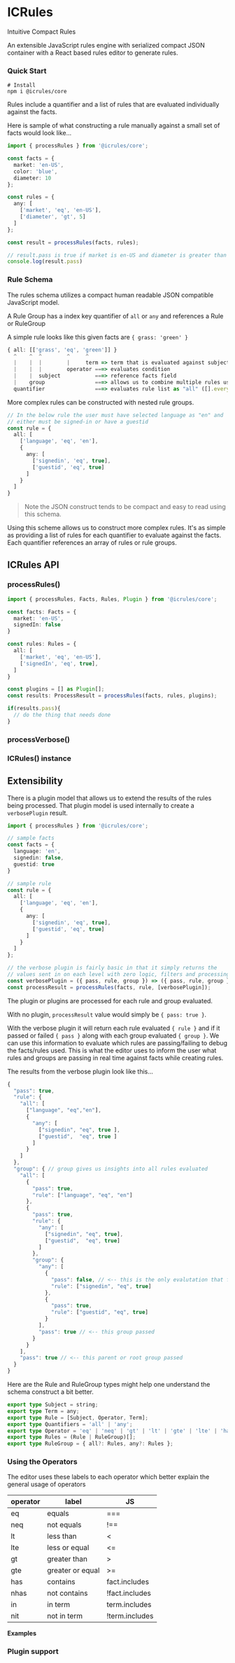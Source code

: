 # ICRules

Intuitive Compact Rules

An extensible JavaScript rules engine with serialized compact JSON container with a React based rules editor to generate rules.

### Quick Start

```shell
# Install
npm i @icrules/core
```

Rules include a quantifier and a list of rules that are evaluated individually against the facts. 

Here is sample of what constructing a rule manually against a small set of facts would look like...
```TypeScript
import { processRules } from '@icrules/core';

const facts = { 
  market: 'en-US', 
  color: 'blue', 
  diameter: 10 
};

const rules = { 
  any: [
    ['market', 'eq', 'en-US'], 
    ['diameter', 'gt', 5]
  ] 
};

const result = processRules(facts, rules);

// result.pass is true if market is en-US and diameter is greater than 5
console.log(result.pass) 
```

### Rule Schema

The rules schema utilizes a compact human readable JSON compatible JavaScript model.

A Rule Group has a index key quantifier of `all` or `any` and references a Rule or RuleGroup

A simple rule looks like this given facts are `{ grass: 'green' }`
```TypeScript
{ all: [['grass', 'eq', 'green']] }
  ^    ^  ^        ^     ^
  |    |  |        |     term => term that is evaluated against subject
  |    |  |        operator ===> evaluates condition
  |    |  subject           ===> reference facts field
  |    group                ===> allows us to combine multiple rules using the quantifier           
  quantifier                ===> evaluates rule list as "all" ([].every) or "any" ([].some)
```

More complex rules can be constructed with nested rule groups.

```TypeScript
// In the below rule the user must have selected language as "en" and 
// either must be signed-in or have a guestid 
const rule = { 
  all: [
    ['language', 'eq', 'en'],
    { 
      any: [
        ['signedin', 'eq', true], 
        ['guestid', 'eq', true]
      ]
    }
  ] 
}
```
> Note the JSON construct tends to be compact and easy to read using this schema. 

Using this scheme allows us to construct more complex rules. It's as simple as providing a list of rules for each quantifier to evaluate against the facts. Each quantifier references an array of rules or rule groups.

## ICRules API

### processRules()
```TypeScript
import { processRules, Facts, Rules, Plugin } from '@icrules/core';

const facts: Facts = {
  market: 'en-US', 
  signedIn: false
}

const rules: Rules = {
  all: [
    ['market', 'eq', 'en-US'],
    ['signedIn', 'eq', true],
  ]
}

const plugins = [] as Plugin[];
const results: ProcessResult = processRules(facts, rules, plugins);

if(results.pass){
  // do the thing that needs done
}
```

### processVerbose()

### ICRules() instance

## Extensibility

There is a plugin model that allows us to extend the results of the rules being processed. That plugin model is used internally to create a `verbosePlugin` result. 

```TypeScript
import { processRules } from '@icrules/core';

// sample facts
const facts = {
  language: 'en',
  signedin: false,
  guestid: true
}

// sample rule
const rule = { 
  all: [
    ['language', 'eq', 'en'],
    { 
      any: [
        ['signedin', 'eq', true], 
        ['guestid', 'eq', true]
      ]
    }
  ] 
};

// the verbose plugin is fairly basic in that it simply returns the 
// values sent in on each level with zero logic, filters and processing
const verbosePlugin = ({ pass, rule, group }) => ({ pass, rule, group });
const processResult = processRules(facts, rule, [verbosePlugin]);

```
The plugin or plugins are processed for each rule and group evaluated.

With no plugin, `processResult` value would simply be `{ pass: true }`.

With the verbose plugin it will return each rule evaluated `{ rule }` and if it passed or failed `{ pass }` along with each group evaluated `{ group }`. We can use this information to evaluate which rules are passing/failing to debug the facts/rules used. This is what the editor uses to inform the user what rules and groups are passing in real time against facts while creating rules.

The results from the verbose plugin look like this...
```JavaScript
{
  "pass": true,
  "rule": {
    "all": [
      ["language", "eq","en"],
      {
        "any": [
          ["signedin", "eq", true ],
          ["guestid",  "eq", true ]
        ]
      }
    ]
  },
  "group": { // group gives us insights into all rules evaluated
    "all": [
      {
        "pass": true,
        "rule": ["language", "eq", "en"]
      },
      {
        "pass": true, 
        "rule": {
          "any": [
            ["signedin", "eq", true],
            ["guestid",  "eq", true]
          ]
        },
        "group": {
          "any": [
            {
              "pass": false, // <-- this is the only evalutation that failed
              "rule": ["signedin", "eq", true]
            },
            {
              "pass": true,
              "rule": ["guestid", "eq", true]
            }
          ],
          "pass": true // <-- this group passed 
        }
      }
    ],
    "pass": true // <-- this parent or root group passed 
  }
}
```

Here are the Rule and RuleGroup types might help one understand the schema construct a bit better.
```TypeScript
export type Subject = string;
export type Term = any;
export type Rule = [Subject, Operator, Term];
export type Quantifiers = 'all' | 'any';
export type Operator = 'eq' | 'neq' | 'gt' | 'lt' | 'gte' | 'lte' | 'has' | 'nhas' | 'in' | 'nit';
export type Rules = (Rule | RuleGroup)[];
export type RuleGroup = { all?: Rules, any?: Rules };
```

### Using the Operators
The editor uses these labels to each operator which better explain the general usage of operators

|operator|label|JS|
|---|---|---|
eq   | equals        | ===
neq  | not equals    | !==
lt   | less than     | <
lte  | less or equal | <=
gt   | greater than  | >
gte  | greater or equal | >=
has  | contains      | fact.includes
nhas | not contains  | !fact.includes
in   | in term       | term.includes
nit  | not in term   | !term.includes

**Examples**

### Plugin support

